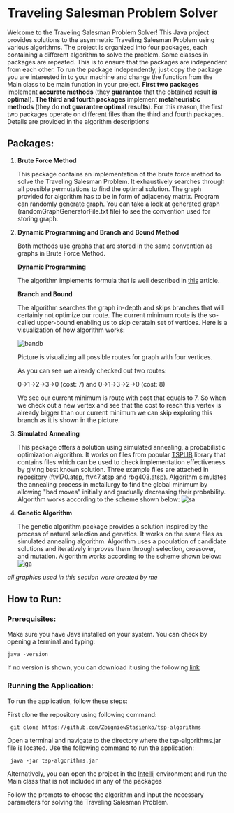# Traveling Salesman Problem Solver

Welcome to the Traveling Salesman Problem Solver! This Java project provides solutions to the asymmetric Traveling Salesman Problem using various algorithms. The project is organized into four packages, each containing a different algorithm to solve the problem. Some classes in packages are repeated. 
This is to ensure that the packages are independent from each other. To run the package independently, just copy the package you are interested in to your machine and change the function from the Main class to be main function in your project. 
**First two packages** implement **accurate methods** (they **guarantee** that the obtained result **is optimal**). **The third and fourth packages** implement **metaheuristic methods** (they do **not guarantee optimal results**). For this reason, the first two packages operate on different files than the third and fourth packages.
Details are provided in the algorithm descriptions
## Packages:

1. **Brute Force Method** 

   This package contains an implementation of the brute force method to solve the Traveling Salesman Problem. It exhaustively searches through all possible permutations to find the optimal solution. The graph provided for algorithm has to be in form of adjacency matrix. Program can randomly generate graph. You can take a look at generated graph (randomGraphGeneratorFile.txt file) to see the convention used for storing graph.

2. **Dynamic Programming and Branch and Bound Method**


   Both methods use graphs that are stored in the same convention as graphs in Brute Force Method.
 
   **Dynamic Programming**

   The algorithm implements formula that is well described in [this](https://medium.com/ivymobility-developers/traveling-salesman-problem-9ab623c88fab) article.

   **Branch and Bound**

   The algorithm searches the graph in-depth and skips branches that will certainly not optimize our route. The current minimum route is the so-called upper-bound enabling us to skip ceratain set of vertices. Here is a visualization of how algorithm works:

   ![bandb](https://github.com/ZbigniewStasienko/tsp-algorithms/assets/140521815/4e1509a3-a00c-441d-a4ee-d0c3b99b576c)

   Picture is visualizing all possible routes for graph with four vertices. 

   As you can see we already checked out two routes:

   0->1->2->3->0 (cost: 7) and 0->1->3->2->0 (cost: 8)

   We see our current minimum is route with cost that equals to 7. So when we check out a new vertex and see that the cost to reach this vertex is already bigger than our current minimum we can skip exploring this branch as it is shown in the picture.



3. **Simulated Annealing**

   This package offers a solution using simulated annealing, a probabilistic optimization algorithm. It works on files from popular [TSPLIB](http://comopt.ifi.uni-heidelberg.de/software/TSPLIB95/atsp/) library that contains files which
    can be used to check implementation effectiveness by giving best known solution. Three example files are attached in repository (ftv170.atsp, ftv47.atsp and rbg403.atsp).
   Algorithm simulates the annealing process in metallurgy to find the global minimum by allowing "bad moves" initially and gradually decreasing their probability. Algorithm works according to the scheme shown below:
   ![sa](https://github.com/ZbigniewStasienko/tsp-algorithms/assets/140521815/61fc164a-a9ba-493d-b101-3688fba7582a)


5. **Genetic Algorithm**

   The genetic algorithm package provides a solution inspired by the process of natural selection and genetics. It works on the same files as simulated annealing algorithm. Algorithm uses a population of candidate solutions and iteratively improves them through selection, crossover, and mutation. Algorithm works according to the scheme shown below:
   ![ga](https://github.com/ZbigniewStasienko/tsp-algorithms/assets/140521815/eb104823-bd31-4e7d-80d2-8930855be669)



 *all graphics used in this section were created by me*

## How to Run:

### Prerequisites:

Make sure you have Java installed on your system. You can check by opening a terminal and typing:

    java -version

If no version is shown, you can download it using the following [link](https://www.java.com/en/download/help/download_options.html)
### Running the Application:
To run the application, follow these steps:

First clone the repository using following command:


     git clone https://github.com/ZbigniewStasienko/tsp-algorithms


Open a terminal and navigate to the directory where the tsp-algorithms.jar file is located.
Use the following command to run the application:

     java -jar tsp-algorithms.jar


Alternatively, you can open the project in the [Intellij](https://www.jetbrains.com/idea/) environment and run the Main class that is not included in any of the packages

Follow the prompts to choose the algorithm and input the necessary parameters for solving the Traveling Salesman Problem.
